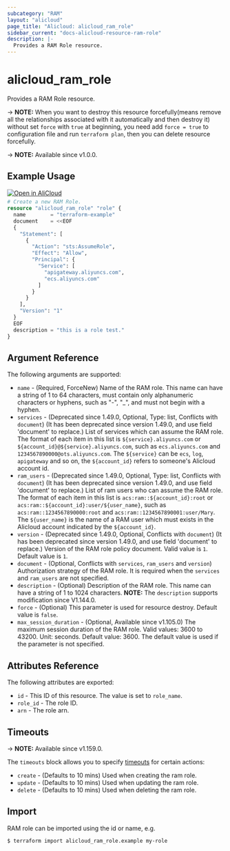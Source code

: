 ```yaml
---
subcategory: "RAM"
layout: "alicloud"
page_title: "Alicloud: alicloud_ram_role"
sidebar_current: "docs-alicloud-resource-ram-role"
description: |-
  Provides a RAM Role resource.
---
```


# alicloud_ram_role

Provides a RAM Role resource.

-> **NOTE:** When you want to destroy this resource forcefully(means remove all the relationships associated with it automatically and then destroy it) without set `force`  with `true` at beginning, you need add `force = true` to configuration file and run `terraform plan`, then you can delete resource forcefully.

-> **NOTE:** Available since v1.0.0.

## Example Usage

<div style="display: block;margin-bottom: 40px;"><div class="oics-button" style="float: right;position: absolute;margin-bottom: 10px;">
  <a href="https://api.aliyun.com/terraform?resource=alicloud_ram_role&exampleId=765bf4ab-a6d2-565c-d4c1-33fbf7a35376c5a3c7c1&activeTab=example&spm=docs.r.ram_role.0.765bf4aba6&intl_lang=EN_US" target="_blank">
    <img alt="Open in AliCloud" src="https://img.alicdn.com/imgextra/i1/O1CN01hjjqXv1uYUlY56FyX_!!6000000006049-55-tps-254-36.svg" style="max-height: 44px; max-width: 100%;">
  </a>
</div></div>

```terraform
# Create a new RAM Role.
resource "alicloud_ram_role" "role" {
  name        = "terraform-example"
  document    = <<EOF
  {
    "Statement": [
      {
        "Action": "sts:AssumeRole",
        "Effect": "Allow",
        "Principal": {
          "Service": [
            "apigateway.aliyuncs.com", 
            "ecs.aliyuncs.com"
          ]
        }
      }
    ],
    "Version": "1"
  }
  EOF
  description = "this is a role test."
}
```
## Argument Reference

The following arguments are supported:

* `name` - (Required, ForceNew) Name of the RAM role. This name can have a string of 1 to 64 characters, must contain only alphanumeric characters or hyphens, such as "-", "_", and must not begin with a hyphen.
* `services` - (Deprecated since 1.49.0, Optional, Type: list, Conflicts with `document`) (It has been deprecated since version 1.49.0, and use field 'document' to replace.) List of services which can assume the RAM role. The format of each item in this list is `${service}.aliyuncs.com` or `${account_id}@${service}.aliyuncs.com`, such as `ecs.aliyuncs.com` and `1234567890000@ots.aliyuncs.com`. The `${service}` can be `ecs`, `log`, `apigateway` and so on, the `${account_id}` refers to someone's Alicloud account id.
* `ram_users` - (Deprecated since 1.49.0, Optional, Type: list, Conflicts with `document`) (It has been deprecated since version 1.49.0, and use field 'document' to replace.) List of ram users who can assume the RAM role. The format of each item in this list is `acs:ram::${account_id}:root` or `acs:ram::${account_id}:user/${user_name}`, such as `acs:ram::1234567890000:root` and `acs:ram::1234567890001:user/Mary`. The `${user_name}` is the name of a RAM user which must exists in the Alicloud account indicated by the `${account_id}`.
* `version` - (Deprecated since 1.49.0, Optional, Conflicts with `document`) (It has been deprecated since version 1.49.0, and use field 'document' to replace.) Version of the RAM role policy document. Valid value is `1`. Default value is `1`.
* `document` - (Optional, Conflicts with `services`, `ram_users` and `version`) Authorization strategy of the RAM role. It is required when the `services` and `ram_users` are not specified.
* `description` - (Optional) Description of the RAM role. This name can have a string of 1 to 1024 characters. **NOTE:** The `description` supports modification since V1.144.0.
* `force` - (Optional) This parameter is used for resource destroy. Default value is `false`.
* `max_session_duration` - (Optional, Available since v1.105.0) The maximum session duration of the RAM role. Valid values: 3600 to 43200. Unit: seconds. Default value: 3600. The default value is used if the parameter is not specified.

## Attributes Reference

The following attributes are exported:

* `id` - This ID of this resource. The value is set to `role_name`.
* `role_id` - The role ID.
* `arn` - The role arn.

## Timeouts

-> **NOTE:** Available since v1.159.0.

The `timeouts` block allows you to specify [timeouts](https://developer.hashicorp.com/terraform/language/resources/syntax#operation-timeouts) for certain actions:

* `create` - (Defaults to 10 mins) Used when creating the ram role.
* `update` - (Defaults to 10 mins) Used when updating the ram role.
* `delete` - (Defaults to 10 mins) Used when deleting the ram role.

## Import

RAM role can be imported using the id or name, e.g.

```shell
$ terraform import alicloud_ram_role.example my-role
```

